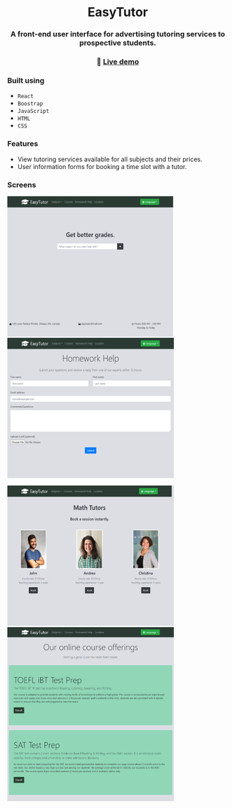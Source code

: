 <div align="center">

# EasyTutor

### A front-end user interface for advertising tutoring services to prospective students.

### 🔗 [**Live demo**]()

</div>

### Built using

- `React`
- `Boostrap`
- `JavaScript`
- `HTML`
- `CSS`

### Features

- View tutoring services available for all subjects and their prices.
- User information forms for booking a time slot with a tutor. 

### Screens

<p float="left">
  <img src="Screenshots/Home.png" height= "320" width="380"/>
  <img src="Screenshots/HomeworkHelp.png" height= "320" width="380" />
</p>

<p float="left">
  <img src="Screenshots/MathTutors.png" height= "320" width="380"/>
  <img src="Screenshots/Courses.png" width="380" />
</p>